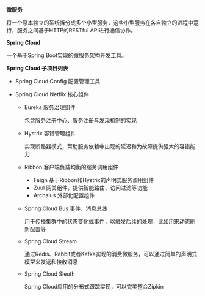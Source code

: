 **微服务**

将一个原本独立的系统拆分成多个小型服务，这些小型服务在各自独立的进程中运行，服务之间基于HTTP的RESTful API进行通信协作。

**Spring Cloud**

一个基于Spring Boot实现的微服务架构开发工具。

**Spring Cloud 子项目列表**

- Spring Cloud Config 配置管理工具

- Spring Cloud Netflix 核心组件
    - Eureka 服务治理组件
    
        包含服务注册中心、服务注册与发现机制的实现
        
    - Hystrix 容错管理组件
    
        实现断路器模式，帮助服务依赖中出现的延迟和为故障提供强大的容错能力
        
    - Ribbon 客户端负载均衡的服务调用组件
        - Feign 基于Ribbon和Hystrix的声明式服务调用组件
        - Zuul 网关组件，提供智能路由、访问过滤等功能
        - Archaius 外部化配置组件
        
    - Spring Cloud Bus 事件、消息总线
    
        用于传播集群中的状态变化或事件，以触发后续的处理，比如用来动态刷新配置等
        
    - Spring Cloud Stream 
    
        通过Redis、Rabbit或者Kafka实现的消费微服务，可以通过简单的声明式模型来发送和接收消息
            
    - Spring Cloud Sleuth
    
        Spring Cloud应用的分布式跟踪实现，可以完美整合Zipkin    